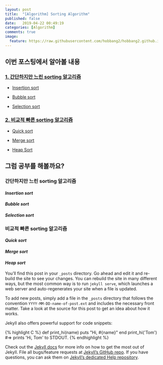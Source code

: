 ```yaml
---
layout: post
title:  "[Algorithm] Sorting Algorithm"
published: false
date:   2019-04-22 00:49:19
categories: [Algorithm]
comments: true
image:
  feature: https://raw.githubusercontent.com/hobbang2/hobbang2.github.io/master/img/sorting.JPG
---
```

## **이번 포스팅에서 알아볼 내용**

### [1. 간단하지만 느린 sorting 알고리즘](###간단하지만-느린-sorting-알고리즘)

- [Insertion sort](####_insertion-sort_)

- [Bubble sort](####_bubble-sort_)

- [Selection sort](####_selection-sort_)

### [2. 비교적 빠른 sorting 알고리즘](###비교적-빠른-sorting-알고리즘)

- [Quick sort](####_quick-sort_)

- [Merge sort](####_merge-sort_)

- [Heap Sort](####_heap-sort_)

<!--more-->

## **그럼 공부를 해볼까요?**

### 간단하지만 느린 sorting 알고리즘

#### _Insertion sort_

#### _Bubble sort_

#### _Selection sort_



### 비교적 빠른 sorting 알고리즘

#### _Quick sort_

#### _Merge sort_

#### _Heap sort_
You’ll find this post in your `_posts` directory. Go ahead and edit it and re-build the site to see your changes. You can rebuild the site in many different ways, but the most common way is to run `jekyll serve`, which launches a web server and auto-regenerates your site when a file is updated.

To add new posts, simply add a file in the `_posts` directory that follows the convention `YYYY-MM-DD-name-of-post.ext` and includes the necessary front matter. Take a look at the source for this post to get an idea about how it works.



Jekyll also offers powerful support for code snippets:

{% highlight C %}
def print_hi(name)
  puts "Hi, #{name}"
end
print_hi('Tom')
#=> prints 'Hi, Tom' to STDOUT.
{% endhighlight %}

Check out the [Jekyll docs][jekyll] for more info on how to get the most out of Jekyll. File all bugs/feature requests at [Jekyll’s GitHub repo][jekyll-gh]. If you have questions, you can ask them on [Jekyll’s dedicated Help repository][jekyll-help].

[jekyll]:      http://jekyllrb.com
[jekyll-gh]:   https://github.com/jekyll/jekyll
[jekyll-help]: https://github.com/jekyll/jekyll-help

